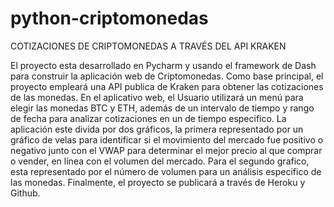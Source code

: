 # python-criptomonedas
COTIZACIONES DE CRIPTOMONEDAS A TRAVÉS DEL API KRAKEN

El proyecto esta desarrollado en Pycharm y usando el framework de Dash para construir la aplicación web de Criptomonedas. Como base principal, el proyecto empleará una API publica de Kraken para obtener las cotizaciones de las monedas. En el aplicativo web, el Usuario utilizará un menú para elegir las monedas BTC y ETH, además de un intervalo de tiempo y rango de fecha para analizar cotizaciones en un de tiempo especifico. La aplicación este divida por dos gráficos, la primera representado por un gráfico de velas para identificar si el movimiento del mercado fue positivo o negativo junto con el VWAP para determinar el mejor precio al que comprar o vender, en línea con el volumen del mercado. Para el segundo grafico, esta representado por el número de volumen para un análisis especifico de las monedas. Finalmente, el proyecto se publicará a través de Heroku y Github.

